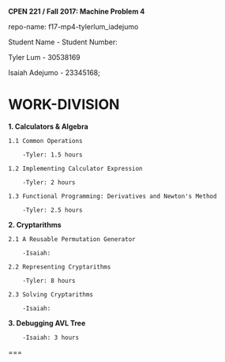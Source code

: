 **CPEN 221 / Fall 2017: Machine Problem 4**  

repo-name: f17-mp4-tylerlum_iadejumo

Student Name - Student Number:  

Tyler Lum - 30538169  

Isaiah Adejumo - 23345168; 

WORK-DIVISION
===

**1. Calculators & Algebra**  

	1.1 Common Operations  

		-Tyler: 1.5 hours  

	1.2 Implementing Calculator Expression  

		-Tyler:	2 hours  

	1.3 Functional Programming: Derivatives and Newton's Method  

		-Tyler:	2.5 hours  

**2. Cryptarithms**  

	2.1 A Reusable Permutation Generator  

		-Isaiah:  

	2.2 Representing Cryptarithms  

		-Tyler: 8 hours  

	2.3 Solving Cryptarithms  

		-Isaiah:  

**3. Debugging AVL Tree**  

		-Isaiah: 3 hours  



===
